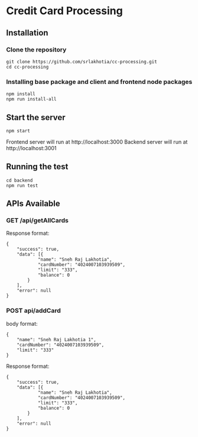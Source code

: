 # Credit Card Processing

## Installation

### Clone the repository

```
git clone https://github.com/srlakhotia/cc-processing.git
cd cc-processing
```

### Installing base package and client and frontend node packages

```
npm install
npm run install-all
```

## Start the server

```
npm start
```
Frontend server will run at http://localhost:3000
Backend server will run at http://localhost:3001

## Running the test
```
cd backend
npm run test
```

## APIs Available

### GET /api/getAllCards
Response format:
```
{
    "success": true,
    "data": [{
            "name": "Sneh Raj Lakhotia",
            "cardNumber": "4024007103939509",
            "limit": "333",
            "balance": 0
        }
    ],
    "error": null
}
```

### POST api/addCard
body format:
```
{
	"name": "Sneh Raj Lakhotia 1",
	"cardNumber": "4024007103939509",
	"limit": "333"
}
```

Response format:
```
{
    "success": true,
    "data": [{
            "name": "Sneh Raj Lakhotia",
            "cardNumber": "4024007103939509",
            "limit": "333",
            "balance": 0
        }
    ],
    "error": null
}
```